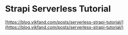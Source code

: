 # Strapi Serverless Tutorial

[https://blog.vikfand.com/posts/serverless-strapi-tutorial/](https://blog.vikfand.com/posts/serverless-strapi-tutorial/)
